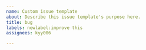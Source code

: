 ```yaml
---
name: Custom issue template
about: Describe this issue template's purpose here.
title: bug
labels: newlabel:improve this
assignees: kyy006

---
```




